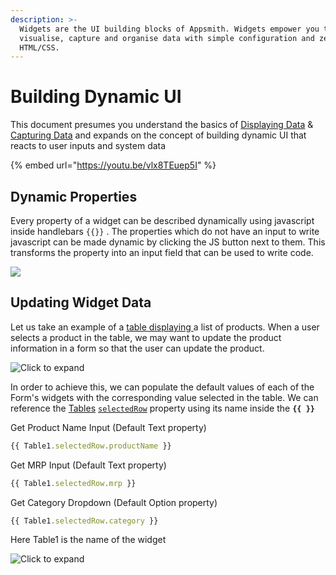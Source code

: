 ```yaml
---
description: >-
  Widgets are the UI building blocks of Appsmith. Widgets empower you to
  visualise, capture and organise data with simple configuration and zero
  HTML/CSS.
---
```


# Building Dynamic UI

This document presumes you understand the basics of [Displaying Data](../../data-access-and-binding/displaying-data-read/) & [Capturing Data](../../data-access-and-binding/capturing-data-write/) and expands on the concept of building dynamic UI that reacts to user inputs and system data

{% embed url="https://youtu.be/vlx8TEuep5I" %}

## Dynamic Properties

Every property of a widget can be described dynamically using javascript inside handlebars `{{}}` . The properties which do not have an input to write javascript can be made dynamic by clicking the JS button next to them. This transforms the property into an input field that can be used to write code.

![](<../../../.gitbook/assets/convert js.gif>)

## Updating Widget Data

Let us take an example of a [table displaying ](../../../reference/widgets/table.md#table-data)a list of products. When a user selects a product in the table, we may want to update the product information in a form so that the user can update the product.

![Click to expand](<../../../.gitbook/assets/table form.gif>)

In order to achieve this, we can populate the default values of each of the Form's widgets with the corresponding value selected in the table. We can reference the [Tables](../../../reference/widgets/table.md#binding-properties) [`selectedRow`](../../../reference/widgets/table.md#selectedrows) property using its name inside the **`{{ }}`**

Get Product Name Input (Default Text property)

```javascript
{{ Table1.selectedRow.productName }}
```

Get MRP Input (Default Text property)

```javascript
{{ Table1.selectedRow.mrp }}
```

Get Category Dropdown (Default Option property)

```javascript
{{ Table1.selectedRow.category }}
```

Here Table1 is the name of the widget

![Click to expand](<../../../.gitbook/assets/form - table.gif>)
